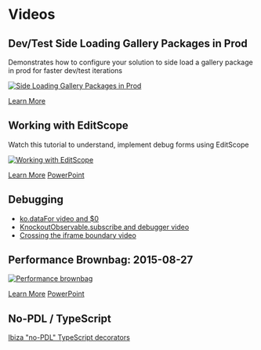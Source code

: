 <a name="videos"></a>
# Videos

<a name="videos-dev-test-side-loading-gallery-packages-in-prod"></a>
## Dev/Test Side Loading Gallery Packages in Prod

Demonstrates how to configure your solution to side load a gallery package in prod for faster dev/test iterations

[![Side Loading Gallery Packages in Prod](../media/videos/sideloadgallery.png)](https://msit.microsoftstream.com/video/ade5a3ff-0400-86e8-f074-f1ea75dd663f)

[Learn More](../../gallery-sdk/generated/index-gallery.md#gallery-package-development-and-debugging)

<a name="videos-working-with-editscope"></a>
## Working with EditScope

Watch this tutorial to understand, implement debug forms using EditScope

[![Working with EditScope](../media/videos/editscope.png)](https://msit.microsoftstream.com/video/ade5a3ff-0400-86e8-f06b-f1ea75dd663f)

[Learn More](portalfx-forms-working-with-edit-scopes.md)
[PowerPoint](https://auxdocs.blob.core.windows.net/videos/editscope20150312.pptx)

<a name="videos-debugging"></a>
## Debugging

- [ko.dataFor video and $0](https://msit.microsoftstream.com/video/ade5a3ff-0400-86e8-f06f-f1ea75dd663f)
- [KnockoutObservable.subscribe and debugger video](https://msit.microsoftstream.com/video/ade5a3ff-0400-86e8-f077-f1ea75dd663f)
- [Crossing the iframe boundary video](https://msit.microsoftstream.com/video/ade5a3ff-0400-86e8-f078-f1ea75dd663f)

<a name="videos-performance-brownbag-2015-08-27"></a>
## Performance Brownbag: 2015-08-27

[![Performance brownbag](../media/videos/performancebrownbag.png)](https://msit.microsoftstream.com/video/ade5a3ff-0400-86e8-f06c-f1ea75dd663f)

[Learn More](top-extensions-performance.md)
[PowerPoint](https://auxdocs.blob.core.windows.net/videos/PerfBrownbag_8_26_2015.pptx)

<a name="videos-no-pdl-typescript"></a>
## No-PDL / TypeScript

[Ibiza "no-PDL" TypeScript decorators](https://msit.microsoftstream.com/video/8855a1ff-0400-86e9-9deb-f1ea782799e2)
